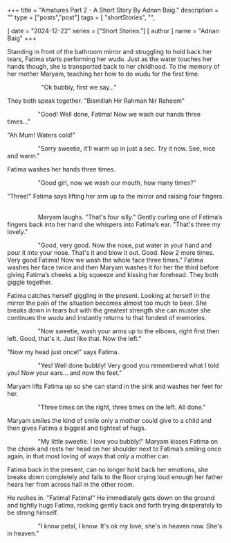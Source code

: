 +++
title = "Amatures Part 2 - A Short Story By Adnan Baig."
description = ""
type = ["posts","post"]
tags = [
    "shortStories",
    "",
    
]
date = "2024-12-22"
series = ["Short Stories."]
[ author ]
  name = "Adnan Baig"
+++

Standing in front of the bathroom mirror and struggling to hold back her tears, Fatima starts performing her wudu.
Just as the water touches her hands though, she is transported back to her childhood. To the memory of her mother Maryam, teaching her how to do wudu for the first time.

 
                  "Ok bubbly, first we say..."
 

They both speak together. "Bismillah Hir Rahman Nir Raheem"
 

                  "Good! Well done, Fatima! Now we wash our hands three times..."
 

"Ah Mum! Waters cold!"
 

                  "Sorry sweetie, it'll warm up in just a sec. Try it now. See, nice and warm."
 

Fatima washes her hands three times.
 

                  "Good girl, now we wash our mouth, how many times?"
 

"Three!" Fatima says lifting her arm up to the mirror and raising four fingers.
 

                  Maryam laughs. "That's four silly." Gently curling one of Fatima’s fingers back into her hand she whispers into Fatima’s ear. "That's three my lovely."

                  "Good, very good. Now the nose, put water in your hand and pour it into your nose. That's it and blow it out. Good. Now 2 more times. Very good Fatima! Now we wash the whole face three times."
Fatima washes her face twice and then Maryam washes it for her the third before giving Fatima’s cheeks a big squeeze and kissing her forehead. They both giggle together.
 

Fatima catches herself giggling in the present. Looking at herself in the mirror the pain of the situation becomes almost too much to bear. She breaks down in tears but with the greatest strength she can muster she continues the wudu and instantly returns to that fondest of memories.
 

                  "Now sweetie, wash your arms up to the elbows, right first then left. Good, that's it. Just like that. Now the left."
 

"Now my head just once!" says Fatima.
 

                  "Yes! Well done bubbly! Very good you remembered what I told you! Now your ears... and now the feet."
 

Maryam lifts Fatima up so she can stand in the sink and washes her feet for her.
 

                  "Three times on the right, three times on the left. All done."
 

Maryam smiles the kind of smile only a mother could give to a child and then gives Fatima a biggest and tightest of hugs.
 

                  "My little sweetie. I love you bubbly!" Maryam kisses Fatima on the cheek and rests her head on her shoulder next to Fatima’s smiling once again, in that most loving of ways that only a mother can.
 

Fatima back in the present, can no longer hold back her emotions, she breaks down completely and falls to the floor crying loud enough her father hears her from across hall in the other room.
 

He rushes in. "Fatima! Fatima!" He immediately gets down on the ground and tightly hugs Fatima, rocking gently back and forth trying desperately to be strong himself.
 

                  "I know petal, I know. It's ok my love, she's in heaven now. She's in heaven."

